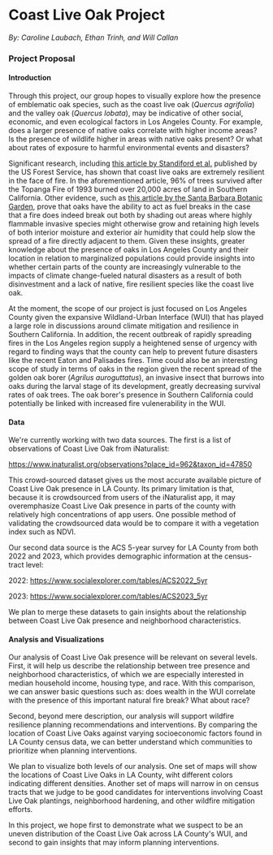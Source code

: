 # Coast Live Oak Project
*By: Caroline Laubach, Ethan Trinh, and Will Callan*
### Project Proposal

#### Introduction
Through this project, our group hopes to visually explore how the presence of emblematic oak species, such as the coast live oak (*Quercus agrifolia*) and the valley oak (*Quercus lobata*), may be indicative of other social, economic, and even ecological factors in Los Angeles County. For example, does a larger presence of native oaks correlate with higher income areas? Is the presence of wildlife higher in areas with native oaks present? Or what about rates of exposure to harmful environmental events and disasters?  

Significant research, including [this article by Standiford et al.](https://www.fs.usda.gov/psw/publications/documents/psw_gtr184/032_Dagit.pdf) published by the US Forest Service, has shown that coast live oaks are extremely resilient in the face of fire. In the aforementioned article, 96% of trees survived after the Topanga Fire of 1993 burned over 20,000 acres of land in Southern California. Other evidence, such as [this article by the Santa Barbara Botanic Garden](https://sbbotanicgarden.org/insight/can-oak-trees-provide-a-natural-fuel-break/), prove that oaks have the ability to act as fuel breaks in the case that a fire does indeed break out both by shading out areas where highly flammable invasive species might otherwise grow and retaining high levels of both interior moisture and exterior air humidity that could help slow the spread of a fire directly adjacent to them. Given these insights, greater knowledge about the presence of oaks in Los Angeles County and their location in relation to marginalized populations could provide insights into whether certain parts of the county are increasingly vulnerable to the impacts of climate change-fueled natural disasters as a result of both disinvestment and a lack of native, fire resilient species like the coast live oak. 

At the moment, the scope of our project is just focused on Los Angeles County given the expansive Wildland-Urban Interface (WUI) that has played a large role in discussions around climate mitigation and resilience in Southern California. In addition, the recent outbreak of rapidly spreading fires in the Los Angeles region supply a heightened sense of urgency with regard to finding ways that the county can help to prevent future disasters like the recent Eaton and Palisades fires. Time could also be an interesting scope of study in terms of oaks in the region given the recent spread of the golden oak borer (*Agrilus auroguttatus*), an invasive insect that burrows into oaks during the larval stage of its development, greatly decreasing survival rates of oak trees. The oak borer's presence in Southern California could potentially be linked with increased fire vulenerability in the WUI. 

#### Data 

We're currently working with two data sources. The first is a list of observations of Coast Live Oak from iNaturalist: 

https://www.inaturalist.org/observations?place_id=962&taxon_id=47850

This crowd-sourced dataset gives us the most accurate available picture of Coast Live Oak presence in LA County. Its primary limitation is that, because it is crowdsourced from users of the iNaturalist app, it may overemphasize Coast Live Oak presence in parts of the county with relatively high concentrations of app users. One possible method of validating the crowdsourced data would be to compare it with a vegetation index such as NDVI. 

Our second data source is the ACS 5-year survey for LA County from both 2022 and 2023, which provides demographic information at the census-tract level:

2022: https://www.socialexplorer.com/tables/ACS2022_5yr

2023: https://www.socialexplorer.com/tables/ACS2023_5yr

We plan to merge these datasets to gain insights about the relationship between Coast Live Oak presence and neighborhood characteristics.

#### Analysis and Visualizations

Our analysis of Coast Live Oak presence will be relevant on several levels. First, it will help us describe the relationship between tree presence and neighborhood characteristics, of which we are especially interested in median household income, housing type, and race. With this comparison, we can answer basic questions such as: does wealth in the WUI correlate with the presence of this important natural fire break? What about race? 

Second, beyond mere description, our analysis will support wildfire resilience planning recommendations and interventions. By comparing the location of Coast Live Oaks against varying socioeconomic factors found in LA County census data, we can better understand which communities to prioritize when planning interventions.

We plan to visualize both levels of our analysis. One set of maps will show the locations of Coast Live Oaks in LA County, wiht different colors indicating different densities. Another set of maps will narrow in on census tracts that we judge to be good candidates for interventions involving Coast Live Oak plantings, neighborhood hardening, and other wildfire mitigation efforts. 

In this project, we hope first to demonstrate what we suspect to be an uneven distribution of the Coast Live Oak across LA County's WUI, and second to gain insights that may inform planning interventions. 
